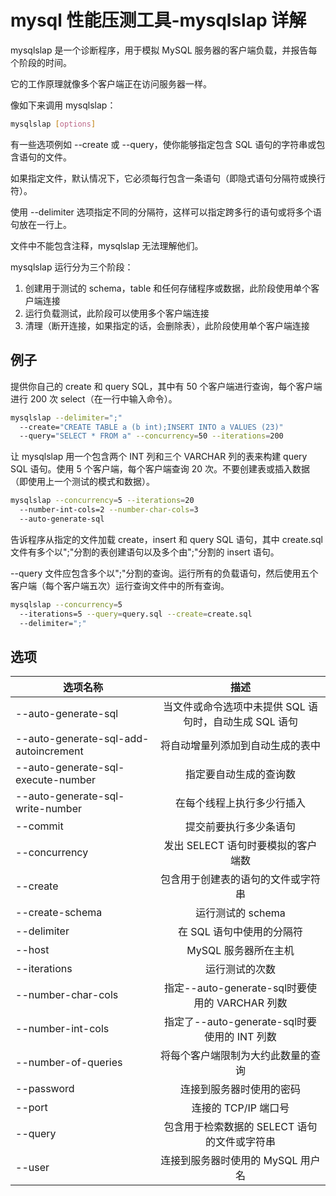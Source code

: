 # mysql 性能压测工具-mysqlslap 详解

mysqlslap 是一个诊断程序，用于模拟 MySQL 服务器的客户端负载，并报告每个阶段的时间。

它的工作原理就像多个客户端正在访问服务器一样。

像如下来调用 mysqlslap：

```bash
mysqlslap [options]
```

有一些选项例如 --create 或 --query，使你能够指定包含 SQL 语句的字符串或包含语句的文件。

如果指定文件，默认情况下，它必须每行包含一条语句（即隐式语句分隔符或换行符）。

使用 --delimiter 选项指定不同的分隔符，这样可以指定跨多行的语句或将多个语句放在一行上。

文件中不能包含注释，mysqlslap 无法理解他们。

mysqlslap 运行分为三个阶段：

1. 创建用于测试的 schema，table 和任何存储程序或数据，此阶段使用单个客户端连接
2. 运行负载测试，此阶段可以使用多个客户端连接
3. 清理（断开连接，如果指定的话，会删除表），此阶段使用单个客户端连接

## 例子

提供你自己的 create 和 query SQL，其中有 50 个客户端进行查询，每个客户端进行 200 次 select（在一行中输入命令）。

```bash
mysqlslap --delimiter=";"
  --create="CREATE TABLE a (b int);INSERT INTO a VALUES (23)"
  --query="SELECT * FROM a" --concurrency=50 --iterations=200
```

让 mysqlslap 用一个包含两个 INT 列和三个 VARCHAR 列的表来构建 query SQL 语句。使用 5 个客户端，每个客户端查询 20 次。不要创建表或插入数据（即使用上一个测试的模式和数据）。

```bash
mysqlslap --concurrency=5 --iterations=20
  --number-int-cols=2 --number-char-cols=3
  --auto-generate-sql
```

告诉程序从指定的文件加载 create，insert 和 query SQL 语句，其中 create.sql 文件有多个以";"分割的表创建语句以及多个由";"分割的 insert 语句。

--query 文件应包含多个以";"分割的查询。运行所有的负载语句，然后使用五个客户端（每个客户端五次）运行查询文件中的所有查询。

```bash
mysqlslap --concurrency=5
  --iterations=5 --query=query.sql --create=create.sql
  --delimiter=";"
```

## 选项

选项名称|描述
---|:--:
--auto-generate-sql|当文件或命令选项中未提供 SQL 语句时，自动生成 SQL 语句
--auto-generate-sql-add-autoincrement|将自动增量列添加到自动生成的表中
--auto-generate-sql-execute-number|指定要自动生成的查询数
--auto-generate-sql-write-number|在每个线程上执行多少行插入
--commit|提交前要执行多少条语句
--concurrency|发出 SELECT 语句时要模拟的客户端数
--create|包含用于创建表的语句的文件或字符串
--create-schema|运行测试的 schema
--delimiter|在 SQL 语句中使用的分隔符
--host|MySQL 服务器所在主机
--iterations|运行测试的次数
--number-char-cols|指定--auto-generate-sql时要使用的 VARCHAR 列数
--number-int-cols|指定了--auto-generate-sql时要使用的 INT 列数
--number-of-queries|将每个客户端限制为大约此数量的查询
--password|连接到服务器时使用的密码
--port|连接的 TCP/IP 端口号
--query|包含用于检索数据的 SELECT 语句的文件或字符串
--user|连接到服务器时使用的 MySQL 用户名
